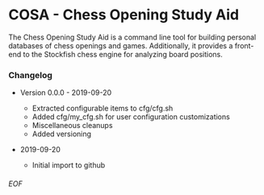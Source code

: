 # COSA - Chess Opening Study Aid

The Chess Opening Study Aid is a command line tool for building personal
databases of chess openings and games.  Additionally, it provides a front-end
to the Stockfish chess engine for analyzing board positions.


### Changelog

* Version 0.0.0 - 2019-09-20
    * Extracted configurable items to cfg/cfg.sh
    * Added cfg/my_cfg.sh for user configuration customizations
    * Miscellaneous cleanups
    * Added versioning

* 2019-09-20
    * Initial import to github

###### EOF
